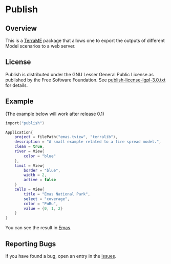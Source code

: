 # Publish

## Overview
This is a [TerraME](http://terrame.org) package that allows one to export the outputs of different Model scenarios to a web server.

## License
Publish is distributed under the GNU Lesser General Public License as published by the Free Software Foundation. See [publish-license-lgpl-3.0.txt](https://github.com/pedro-andrade-inpe/publish/blob/master/license.txt) for details. 

## Example

(The example below will work after release 0.1)

```lua
import("publish")

Application{
	project = filePath("emas.tview", "terralib"),
	description = "A small example related to a fire spread model.",
	clean = true,
	river = View{
		color = "blue"
	},
	limit = View{
		border = "blue",
		width = 2,
		active = false
	}
	cells = View{
		title = "Emas National Park",
		select = "coverage",
		color = "PuBu",
		value = {0, 1, 2}
	}
}
```
You can see the result in [Emas](https://rawgit.com/hguerra/publish/master/examples/EmasWebMap/index.html).

## Reporting Bugs
If you have found a bug, open an entry in the [issues](https://github.com/pedro-andrade-inpe/publish/issues).
